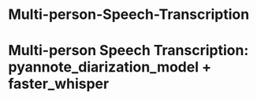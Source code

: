 # Multi-person-Speech-Transcription
# Multi-person Speech Transcription: pyannote_diarization_model + faster_whisper

